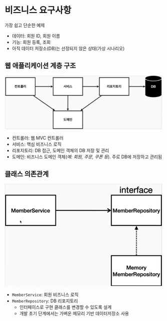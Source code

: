 # 비즈니스 요구사항

 가장 쉽고 단순한 예제
* 데이터: 회원 ID, 회원 이름
* 기능: 회원 등록, 조회
* 아직 데이터 저장소(DB)는 선정되지 않은 상태(가상 시나리오)

## 웹 애플리케이션 계층 구조
![web-three-tier](assets/web-three-tier.png)
* 컨트롤러: 웹 MVC 컨트롤러
* 서비스: 핵심 비즈니스 로직
* 리포지토리: DB 접근, 도메인 객체의 DB 저장 및 관리
* 도메인: 비즈니스 도메인 객체(*예: 회원, 주문, 쿠폰 등*). 주로 DB에 저장하고 관리됨

## 클래스 의존관계
![class-dependency](assets/class-dependency.png)
* `MemberService`: 회원 비즈니스 로직
* `MemberRepository`: DB 리포지토리
  * 인터페이스로 구현 클래스를 변경할 수 있도록 설계
  * 개발 초기 단계에서는 가벼운 메모리 기반 데이터저장소 사용
